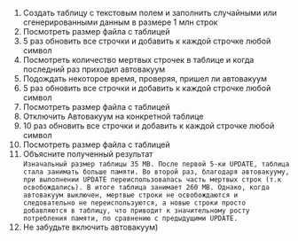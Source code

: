 1. Создать таблицу с текстовым полем и заполнить случайными или сгенерированными
данным в размере 1 млн строк
2. Посмотреть размер файла с таблицей
3. 5 раз обновить все строчки и добавить к каждой строчке любой символ
4. Посмотреть количество мертвых строчек в таблице и когда последний раз приходил
автовакуум
5. Подождать некоторое время, проверяя, пришел ли автовакуум
6. 5 раз обновить все строчки и добавить к каждой строчке любой символ
7. Посмотреть размер файла с таблицей
8. Отключить Автовакуум на конкретной таблице
9. 10 раз обновить все строчки и добавить к каждой строчке любой символ
10. Посмотреть размер файла с таблицей
11. Объясните полученный результат
    </br>
    `
    Изначальный размер таблицы 35 MB. После первой 5-ки UPDATE, таблица стала занимать больше памяти. Во второй раз, благодаря автовакууму, при выполнении UPDATE переиспользовалась часть мертвых строк (т.к освобождались). В итоге таблица занимает 260 MB.
    Однако, когда автовакуум выключен, мертвые строки не освобождаются и следовательно не переиспользуются, а новые строки просто добавляются в таблицу, что приводит к значительному росту потребления памяти, по сравнению с предыдущими UPDATE.
    `
13. Не забудьте включить автовакуум)
